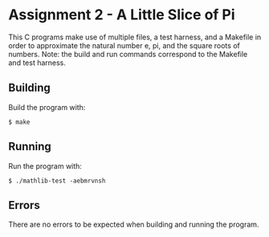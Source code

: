 # Assignment 2 - A Little Slice of Pi

This C programs make use of multiple files, a test harness, and a Makefile in order to 
approximate the natural number e, pi, and the square roots of numbers.
Note: the build and run commands correspond to the Makefile and test harness.

## Building

Build the program with:

```
$ make
```

## Running

Run the program with:

```
$ ./mathlib-test -aebmrvnsh
```

## Errors

There are no errors to be expected when building and running the program.
